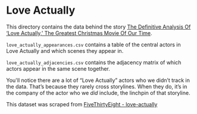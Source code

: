 # Love Actually

This directory contains the data behind the story [The Definitive Analysis Of ‘Love Actually,’ The Greatest Christmas Movie Of Our Time](https://fivethirtyeight.com/features/the-definitive-analysis-of-love-actually-the-greatest-christmas-movie-of-our-time/).


`love_actually_appearances.csv` contains a table of the central actors in Love Actually and which scenes they appear in.

`love_actually_adjacencies.csv` contains the adjacency matrix of which actors appear in the same scene together.

You'll notice there are a lot of “Love Actually” actors who we didn’t track in the data. That’s because they rarely cross storylines. When they do, it’s in the company of the actor who we *did* include, the linchpin of that storyline.

This dataset was scraped from [FiveThirtyEight - love-actually](https://github.com/fivethirtyeight/data/tree/master/love-actually)